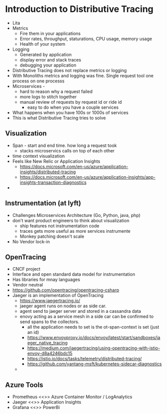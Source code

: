 # Introduction to Distributive Tracing 
* Lita 
* Metrics
  * Fire them in your applications 
  * Error rates, throughput, staturations, CPU usage, memory usage 
  * Health of your system 
* Logging 
  * Generated by application 
  * display error and stack traces 
  * debugging your application 
* Distributive Tracing does not replace metrics or logging 
* With Monoliths metrics and logging was fine.  Single request tool one process on one processs
* Microservices - 
  * hard to reason why a request failed 
  * more logs to stitch together
  * manual review of requests by request id or ride id
    * easy to do when you have a couple services 
* What happens when you have 100s or 1000s of services 
* This is what Distributive Tracing tries to solve
  
## Visualization 
* Span - start and end time. how long a request took 
  * stacks microservics calls on top of each other 
* time context visualization 
* Feels like New Relic or Application Insights 
  * https://docs.microsoft.com/en-us/azure/application-insights/distributed-tracing
  * https://docs.microsoft.com/en-us/azure/application-insights/app-insights-transaction-diagnostics
* 
## Instrumentation (at lyft) 
* Challenges Microservices Architecture (Go, Python, java, php)
* don't want product engineers to think about visualization 
  * ship features not instrumentation code
  * traces gets more useful as more services instrumente 
  * Monkey patching doesn't scale 
* No Vendor lock-in 

## OpenTracing 
* CNCF project
* Interface and open standard data model for instrumentation 
* Has libraries for mnay languages 
* Vendor neutral 
* https://github.com/opentracing/opentracing-csharp
* Jaeger is an implementation of OpenTracing 
  * https://www.jaegertracing.io/
  * jaeger agent runs on nodes or as side car.  
  * agent send to jaeger server and stored in a cassandra data
  * enovy acting as a service mesh in a side car can be confirmed to send spans to the collectors. 
    * all the application needs to set is the ot-span-context is set (just an id)
    * https://www.envoyproxy.io/docs/envoy/latest/start/sandboxes/jaeger_native_tracing
    * https://medium.com/jaegertracing/using-opentracing-with-istio-envoy-d8a4246bdc15
    * https://istio.io/docs/tasks/telemetry/distributed-tracing/
    * https://github.com/yantang-msft/kubernetes-sidecar-diagnostics
  * 
## Azure Tools 
* Prometheus <<>> Azure Container Monitor / LogAnalytics 
* Jaeger <<>> Application Insights 
* Grafana <<>> PowerBi 